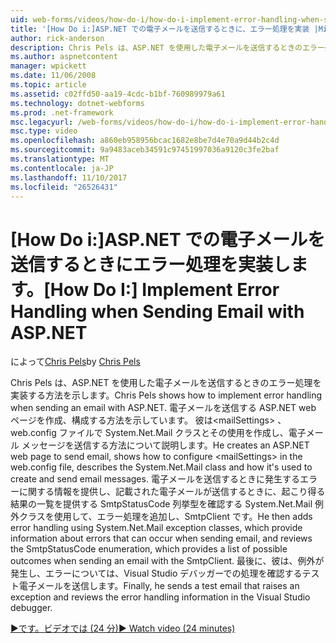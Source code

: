 ```yaml
---
uid: web-forms/videos/how-do-i/how-do-i-implement-error-handling-when-sending-email-with-aspnet
title: '[How Do i:]ASP.NET での電子メールを送信するときに、エラー処理を実装 |Microsoft ドキュメント'
author: rick-anderson
description: Chris Pels は、ASP.NET を使用した電子メールを送信するときのエラー処理を実装する方法を示します。 彼は電子メールを送信する ASP.NET web ページを作成、構成する方法 & lt を示しています.
ms.author: aspnetcontent
manager: wpickett
ms.date: 11/06/2008
ms.topic: article
ms.assetid: c02ffd50-aa19-4cdc-b1bf-760989979a61
ms.technology: dotnet-webforms
ms.prod: .net-framework
msc.legacyurl: /web-forms/videos/how-do-i/how-do-i-implement-error-handling-when-sending-email-with-aspnet
msc.type: video
ms.openlocfilehash: a860eb958956bcac1682e8be7d4e70a9d44b2c4d
ms.sourcegitcommit: 9a9483aceb34591c97451997036a9120c3fe2baf
ms.translationtype: MT
ms.contentlocale: ja-JP
ms.lasthandoff: 11/10/2017
ms.locfileid: "26526431"
---
```

<a name="how-do-i-implement-error-handling-when-sending-email-with-aspnet"></a><span data-ttu-id="99817-104">[How Do i:]ASP.NET での電子メールを送信するときにエラー処理を実装します。</span><span class="sxs-lookup"><span data-stu-id="99817-104">[How Do I:] Implement Error Handling when Sending Email with ASP.NET</span></span>
====================
<span data-ttu-id="99817-105">によって[Chris Pels](https://twitter.com/chrispels)</span><span class="sxs-lookup"><span data-stu-id="99817-105">by [Chris Pels](https://twitter.com/chrispels)</span></span>

<span data-ttu-id="99817-106">Chris Pels は、ASP.NET を使用した電子メールを送信するときのエラー処理を実装する方法を示します。</span><span class="sxs-lookup"><span data-stu-id="99817-106">Chris Pels shows how to implement error handling when sending an email with ASP.NET.</span></span> <span data-ttu-id="99817-107">電子メールを送信する ASP.NET web ページを作成、構成する方法を示しています。 彼は&lt;mailSettings&gt; 、web.config ファイルで System.Net.Mail クラスとその使用を作成し、電子メール メッセージを送信する方法について説明します。</span><span class="sxs-lookup"><span data-stu-id="99817-107">He creates an ASP.NET web page to send email, shows how to configure &lt;mailSettings&gt; in the web.config file, describes the System.Net.Mail class and how it's used to create and send email messages.</span></span> <span data-ttu-id="99817-108">電子メールを送信するときに発生するエラーに関する情報を提供し、記載された電子メールが送信するときに、起こり得る結果の一覧を提供する SmtpStatusCode 列挙型を確認する System.Net.Mail 例外クラスを使用して、エラー処理を追加し、SmtpClient です。</span><span class="sxs-lookup"><span data-stu-id="99817-108">He then adds error handling using System.Net.Mail exception classes, which provide information about errors that can occur when sending email, and reviews the SmtpStatusCode enumeration, which provides a list of possible outcomes when sending an email with the SmtpClient.</span></span> <span data-ttu-id="99817-109">最後に、彼は、例外が発生し、エラーについては、Visual Studio デバッガーでの処理を確認するテスト電子メールを送信します。</span><span class="sxs-lookup"><span data-stu-id="99817-109">Finally, he sends a test email that raises an exception and reviews the error handling information in the Visual Studio debugger.</span></span>

[<span data-ttu-id="99817-110">&#9654;です。ビデオでは (24 分)</span><span class="sxs-lookup"><span data-stu-id="99817-110">&#9654; Watch video (24 minutes)</span></span>](https://channel9.msdn.com/Blogs/ASP-NET-Site-Videos/how-do-i-implement-error-handling-when-sending-email-with-aspnet)

